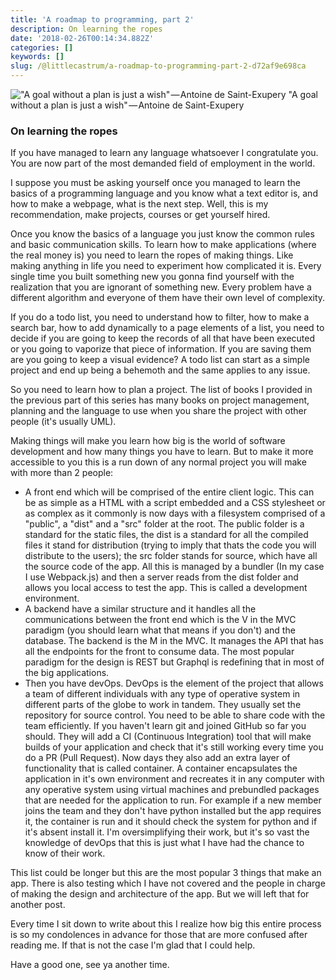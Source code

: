 ```yaml
---
title: 'A roadmap to programming, part 2'
description: On learning the ropes
date: '2018-02-26T00:14:34.882Z'
categories: []
keywords: []
slug: /@littlecastrum/a-roadmap-to-programming-part-2-d72af9e698ca
---
```


!["A goal without a plan is just a wish" — Antoine de Saint-Exupery](https://cdn-images-1.medium.com/max/800/0*B6SYbRery3e8X271.)
"A goal without a plan is just a wish" — Antoine de Saint-Exupery

### On learning the ropes

If you have managed to learn any language whatsoever I congratulate you. You are now part of the most demanded field of employment in the world.

I suppose you must be asking yourself once you managed to learn the basics of a programming language and you know what a text editor is, and how to make a webpage, what is the next step. Well, this is my recommendation, make projects, courses or get yourself hired.

Once you know the basics of a language you just know the common rules and basic communication skills. To learn how to make applications (where the real money is) you need to learn the ropes of making things. Like making anything in life you need to experiment how complicated it is. Every single time you built something new you gonna find yourself with the realization that you are ignorant of something new. Every problem have a different algorithm and everyone of them have their own level of complexity.

If you do a todo list, you need to understand how to filter, how to make a search bar, how to add dynamically to a page elements of a list, you need to decide if you are going to keep the records of all that have been executed or you going to vaporize that piece of information. If you are saving them are you going to keep a visual evidence? A todo list can start as a simple project and end up being a behemoth and the same applies to any issue.

So you need to learn how to plan a project. The list of books I provided in the previous part of this series has many books on project management, planning and the language to use when you share the project with other people (it's usually UML).

Making things will make you learn how big is the world of software development and how many things you have to learn. But to make it more accessible to you this is a run down of any normal project you will make with more than 2 people:

*   A front end which will be comprised of the entire client logic. This can be as simple as a HTML with a script embedded and a CSS stylesheet or as complex as it commonly is now days with a filesystem comprised of a "public", a "dist" and a "src" folder at the root. The public folder is a standard for the static files, the dist is a standard for all the compiled files it stand for distribution (trying to imply that thats the code you will distribute to the users); the src folder stands for source, which have all the source code of the app. All this is managed by a bundler (In my case I use Webpack.js) and then a server reads from the dist folder and allows you local access to test the app. This is called a development environment.
*   A backend have a similar structure and it handles all the communications between the front end which is the V in the MVC paradigm (you should learn what that means if you don't) and the database. The backend is the M in the MVC. It manages the API that has all the endpoints for the front to consume data. The most popular paradigm for the design is REST but Graphql is redefining that in most of the big applications.
*   Then you have devOps. DevOps is the element of the project that allows a team of different individuals with any type of operative system in different parts of the globe to work in tandem. They usually set the repository for source control. You need to be able to share code with the team efficiently. If you haven't learn git and joined GitHub so far you should. They will add a CI (Continuous Integration) tool that will make builds of your application and check that it's still working every time you do a PR (Pull Request). Now days they also add an extra layer of functionality that is called container. A container encapsulates the application in it's own environment and recreates it in any computer with any operative system using virtual machines and prebundled packages that are needed for the application to run. For example if a new member joins the team and they don't have python installed but the app requires it, the container is run and it should check the system for python and if it's absent install it. I'm oversimplifying their work, but it's so vast the knowledge of devOps that this is just what I have had the chance to know of their work.

This list could be longer but this are the most popular 3 things that make an app. There is also testing which I have not covered and the people in charge of making the design and architecture of the app. But we will left that for another post.

Every time I sit down to write about this I realize how big this entire process is so my condolences in advance for those that are more confused after reading me. If that is not the case I'm glad that I could help.

Have a good one, see ya another time.